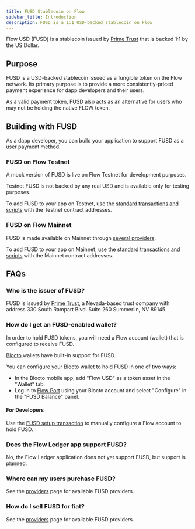 ```yaml
---
title: FUSD Stablecoin on Flow
sidebar_title: Introduction
description: FUSD is a 1:1 USD-backed stablecoin on Flow
---
```


Flow USD (FUSD) is a stablecoin 
issued by [Prime Trust](https://www.primetrust.com/)
that is backed 1:1 by the US Dollar.

## Purpose

FUSD is a USD-backed stablecoin issued as a fungible 
token on the Flow network. Its primary purpose is to provide 
a more consistently-priced payment experience for dapp developers 
and their users.

As a valid payment token, FUSD also acts as an alternative for users who may not be holding the native FLOW token.

## Building with FUSD

As a dapp developer, you can build your application to support
FUSD as a user payment method.

### FUSD on Flow Testnet

A mock version of FUSD is live on Flow Testnet for development purposes.

Testnet FUSD is not backed by any real USD and is available
only for testing purposes.

To add FUSD to your app on Testnet, use the [standard transactions and scripts](/fusd/transactions) with the
Testnet contract addresses.

### FUSD on Flow Mainnet

FUSD is made available on Mainnet through [several providers](/fusd/providers/#mainnet).

To add FUSD to your app on Mainnet, use the [standard transactions and scripts](/fusd/transactions) with the
Mainnet contract addresses.

## FAQs

### Who is the issuer of FUSD?

FUSD is issued by [Prime Trust](https://www.primetrust.com/), 
a Nevada-based trust company with address 330 South Rampart Blvd. Suite 260
Summerlin, NV 89145.

### How do I get an FUSD-enabled wallet?

In order to hold FUSD tokens, 
you will need a Flow account (wallet) that is configured to receive FUSD.

[Blocto](https://blocto.portto.io/) wallets have built-in support for FUSD.

You can configure your Blocto wallet to hold FUSD in one of two ways:
- In the Blocto mobile app, add "Flow USD" as a token asset in the "Wallet" tab.
- Log in to [Flow Port](https://port.onflow.org/) using your Blocto account 
and select "Configure" in the "FUSD Balance" panel.

#### For Developers

Use the [FUSD setup transaction](/fusd/transactions)
to manually configure a Flow account to hold FUSD.

### Does the Flow Ledger app support FUSD?

No, the Flow Ledger application does not yet support FUSD, but support is planned.

### Where can my users purchase FUSD?

See the [providers](/fusd/providers/) page for available FUSD providers.

### How do I sell FUSD for fiat?

See the [providers](/fusd/providers/) page for available FUSD providers.
